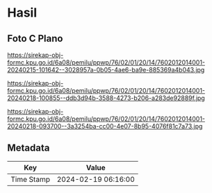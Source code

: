 # Hasil

## Foto C Plano

https://sirekap-obj-formc.kpu.go.id/6a08/pemilu/ppwp/76/02/01/20/14/7602012014001-20240215-101642--3028957a-0b05-4ae6-ba9e-885369a4b043.jpg

https://sirekap-obj-formc.kpu.go.id/6a08/pemilu/ppwp/76/02/01/20/14/7602012014001-20240218-100855--ddb3d94b-3588-4273-b206-a283de92889f.jpg

https://sirekap-obj-formc.kpu.go.id/6a08/pemilu/ppwp/76/02/01/20/14/7602012014001-20240218-093700--3a3254ba-cc00-4e07-8b95-4076f81c7a73.jpg


## Metadata

| Key        | Value               |
| ---------- | ------------------- |
| Time Stamp | 2024-02-19 06:16:00 |



